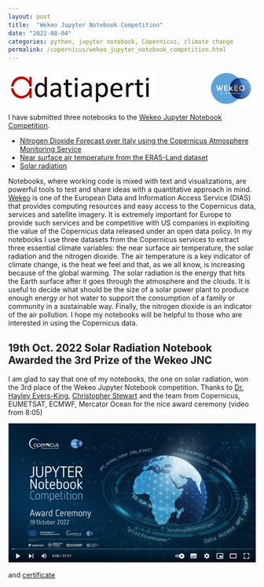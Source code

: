 ```yaml
---
layout: post
title:  "Wekeo Jupyter Notebook Competition"
date: "2022-08-04"
categories: python, jupyter notebook, Copernicus, climate change
permalink: /copernicus/wekeo_jupyter_notebook_competition.html
---
```

![datiaperti logo](/assets/copernicus/datiaperti_small.png)
<img src='/assets/copernicus/LogoWekeo_Copernicus_RGB_0.png' alt='Logo EU Copernicus EUMETSAT' align='right' width='20%'/>


I have submitted three notebooks to the [Wekeo Jupyter Notebook Competition](https://notebook.wekeo.eu/).

* <a href="https://github.com/luigiselmi/wekeo_jnc/blob/main/air_quality_forecasts.ipynb" target="_blank">Nitrogen Dioxide Forecast over Italy using the Copernicus Atmosphere Monitoring Service</a>  
* <a href="https://github.com/luigiselmi/wekeo_jnc/blob/main/era5_temperature.ipynb" target="_blank">Near surface air temperature from the ERA5-Land dataset</a>
* <a href="https://github.com/luigiselmi/wekeo_jnc/blob/main/solar_radiation.ipynb" target="_blank">Solar radiation</a>


Notebooks, where working code is mixed with text and visualizations, are powerful tools to test and share ideas with a quantitative approach in mind. [Wekeo](https://www.wekeo.eu/) is one of the European Data and Information Access Service (DIAS) that provides computing resources and easy access to the Copernicus data, services and satellite imagery. It is extremely important for Europe to provide such services and be competitive with US companies in exploiting the value of the Copernicus data released under an open data policy. In my notebooks I use three datasets from the Copernicus services to extract three essential climate variables: the near surface air temperature, the solar radiation and the nitrogen dioxide. The air temperature is a key indicator of climate change, is the heat we feel and that, as we all know, is increasing because of the global warming. The solar radiation is the energy that hits the Earth surface after it goes through the atmosphere and the clouds. It is useful to decide what should be the size of a solar power plant to produce enough energy or hot water to support the consumption of a family or community in a sustainable way. Finally, the nitrogen dioxide is an indicator of the air pollution. I hope my notebooks will be helpful to those who are interested in using the Copernicus data.

## 19th Oct. 2022 Solar Radiation Notebook Awarded the 3rd Prize of the Wekeo JNC
I am glad to say that one of my notebooks, the one on solar radiation, won the 3rd place of the Wekeo Jupyter Notebook competition. Thanks to [Dr. Hayley Evers-King](https://twitter.com/HayleyEversKing), [Christopher Stewart](https://twitter.com/ChrisStewartEO) and the team from Copernicus, EUMETSAT, ECMWF, Mercator Ocean for the nice award ceremony (video from 8:05)

[![Award Ceremony](../assets/wekeo/award_ceremony.jpg)](https://youtu.be/5_gvn1NMbo0?t=480)  

and [certificate](../assets/cv/Wekeo_JNC_2022_Luigi_Selmi.pdf)
